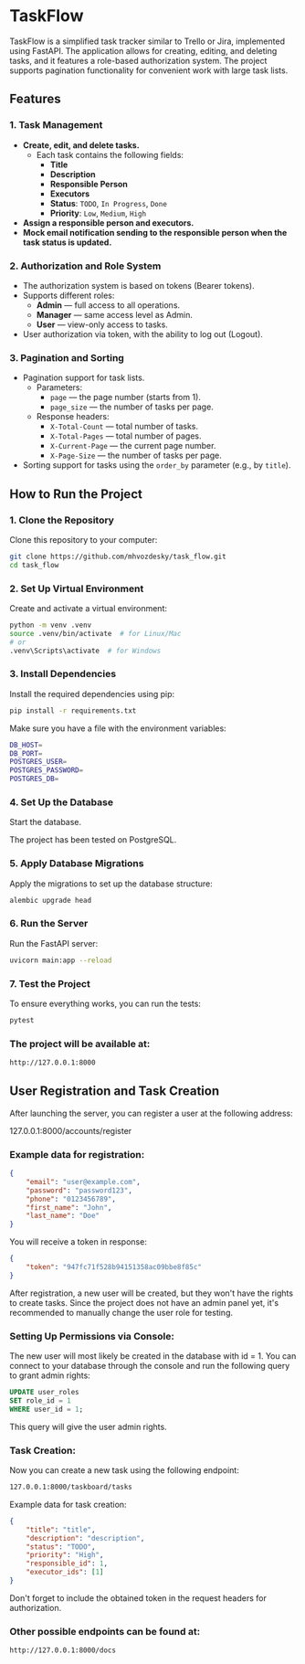 # TaskFlow

TaskFlow is a simplified task tracker similar to Trello or Jira, implemented using FastAPI. The application allows for creating, editing, and deleting tasks, and it features a role-based authorization system. The project supports pagination functionality for convenient work with large task lists.

## Features

### 1. Task Management
- **Create, edit, and delete tasks.**
  - Each task contains the following fields:
    - **Title**
    - **Description**
    - **Responsible Person**
    - **Executors**
    - **Status**: `TODO`, `In Progress`, `Done`
    - **Priority**: `Low`, `Medium`, `High`
- **Assign a responsible person and executors.**
- **Mock email notification sending to the responsible person when the task status is updated.**

### 2. Authorization and Role System
- The authorization system is based on tokens (Bearer tokens).
- Supports different roles:
  - **Admin** — full access to all operations.
  - **Manager** — same access level as Admin.
  - **User** — view-only access to tasks.
- User authorization via token, with the ability to log out (Logout).

### 3. Pagination and Sorting
- Pagination support for task lists.
  - Parameters:
    - `page` — the page number (starts from 1).
    - `page_size` — the number of tasks per page.
  - Response headers:
    - `X-Total-Count` — total number of tasks.
    - `X-Total-Pages` — total number of pages.
    - `X-Current-Page` — the current page number.
    - `X-Page-Size` — the number of tasks per page.
- Sorting support for tasks using the `order_by` parameter (e.g., by `title`).

## How to Run the Project

### 1. Clone the Repository
Clone this repository to your computer:
```bash
git clone https://github.com/mhvozdesky/task_flow.git
cd task_flow
```

### 2. Set Up Virtual Environment
Create and activate a virtual environment:
```bash
python -m venv .venv
source .venv/bin/activate  # for Linux/Mac
# or
.venv\Scripts\activate  # for Windows
```

### 3. Install Dependencies
Install the required dependencies using pip:
```bash
pip install -r requirements.txt
```

Make sure you have a file with the environment variables:
```bash
DB_HOST=
DB_PORT=
POSTGRES_USER=
POSTGRES_PASSWORD=
POSTGRES_DB=
```

### 4. Set Up the Database
Start the database.

The project has been tested on PostgreSQL.

### 5. Apply Database Migrations
Apply the migrations to set up the database structure:
```bash
alembic upgrade head
```

### 6. Run the Server
Run the FastAPI server:
```bash
uvicorn main:app --reload
```

### 7. Test the Project
To ensure everything works, you can run the tests:
```bash
pytest
```

### The project will be available at:
```bash
http://127.0.0.1:8000
```

## User Registration and Task Creation
After launching the server, you can register a user at the following address:

127.0.0.1:8000/accounts/register

### Example data for registration:
```json
{
    "email": "user@example.com",
    "password": "password123",
    "phone": "0123456789",
    "first_name": "John",
    "last_name": "Doe"
}
```

You will receive a token in response:

```json
{
    "token": "947fc71f528b94151358ac09bbe8f85c"
}
```

After registration, a new user will be created, but they won't have the rights to create tasks. Since the project does not have an admin panel yet, it's recommended to manually change the user role for testing.

### Setting Up Permissions via Console:
The new user will most likely be created in the database with id = 1. You can connect to your database through the console and run the following query to grant admin rights:

```sql
UPDATE user_roles
SET role_id = 1
WHERE user_id = 1;
```
This query will give the user admin rights.

### Task Creation:
Now you can create a new task using the following endpoint:
```bash
127.0.0.1:8000/taskboard/tasks
```

Example data for task creation:
```json
{
    "title": "title",
    "description": "description",
    "status": "TODO",
    "priority": "High",
    "responsible_id": 1,
    "executor_ids": [1]
}
```

Don't forget to include the obtained token in the request headers for authorization.

### Other possible endpoints can be found at:
```bash
http://127.0.0.1:8000/docs
```
